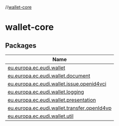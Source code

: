 //[wallet-core](index.md)

# wallet-core

## Packages

| Name                                                                                                            |
|-----------------------------------------------------------------------------------------------------------------|
| [eu.europa.ec.eudi.wallet](wallet-core/eu.europa.ec.eudi.wallet/index.md)                                       |
| [eu.europa.ec.eudi.wallet.document](wallet-core/eu.europa.ec.eudi.wallet.document/index.md)                     |
| [eu.europa.ec.eudi.wallet.issue.openid4vci](wallet-core/eu.europa.ec.eudi.wallet.issue.openid4vci/index.md)     |
| [eu.europa.ec.eudi.wallet.logging](wallet-core/eu.europa.ec.eudi.wallet.logging/index.md)                       |
| [eu.europa.ec.eudi.wallet.presentation](wallet-core/eu.europa.ec.eudi.wallet.presentation/index.md)             |
| [eu.europa.ec.eudi.wallet.transfer.openId4vp](wallet-core/eu.europa.ec.eudi.wallet.transfer.openId4vp/index.md) |
| [eu.europa.ec.eudi.wallet.util](wallet-core/eu.europa.ec.eudi.wallet.util/index.md)                             |
